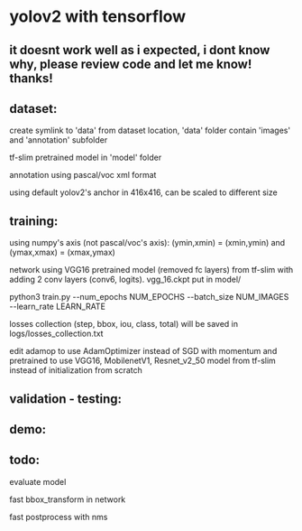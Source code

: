 # yolov2 with tensorflow

## it doesnt work well as i expected, i dont know why, please review code and let me know! thanks!

## dataset:
create symlink to 'data' from dataset location, 'data' folder contain 'images' and 'annotation' subfolder

tf-slim pretrained model in 'model' folder

annotation using pascal/voc xml format

using default yolov2's anchor in 416x416, can be scaled to different size

## training:
using numpy's axis (not pascal/voc's axis): (ymin,xmin) = (xmin,ymin) and (ymax,xmax) = (xmax,ymax)

network using VGG16 pretrained model (removed fc layers) from tf-slim with adding 2 conv layers (conv6, logits). vgg_16.ckpt put in model/

python3 train.py --num_epochs NUM_EPOCHS --batch_size NUM_IMAGES --learn_rate LEARN_RATE

losses collection (step, bbox, iou, class, total) will be saved in logs/losses_collection.txt

edit adamop to use AdamOptimizer instead of SGD with momentum and pretrained to use VGG16, MobilenetV1, Resnet_v2_50 model from tf-slim instead of initialization from scratch

## validation - testing:

## demo:

## todo:
evaluate model

fast bbox_transform in network

fast postprocess with nms
